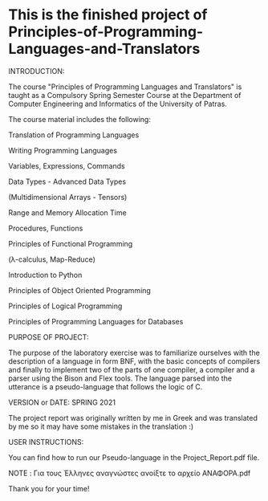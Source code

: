 # This is the finished project of Principles-of-Programming-Languages-and-Translators

INTRODUCTION:

The course "Principles of Programming Languages and Translators" is taught as a Compulsory Spring Semester Course at the Department of Computer Engineering and Informatics of the University of Patras.
 
The course material includes the following:

Translation of Programming Languages

Writing Programming Languages

Variables, Expressions, Commands

Data Types - Advanced Data Types

(Multidimensional Arrays - Tensors)

Range and Memory Allocation Time

Procedures, Functions

Principles of Functional Programming

(λ-calculus, Map-Reduce)

Introduction to Python

Principles of Object Oriented Programming

Principles of Logical Programming

Principles of Programming Languages for Databases

PURPOSE OF PROJECT:

The purpose of the laboratory exercise was to familiarize ourselves with the description of a language in form
BNF, with the basic concepts of compilers and finally to implement two of the parts of one
compiler, a compiler and a parser using the Bison and Flex tools.
The language parsed into the utterance is a pseudo-language that follows the logic of C.

VERSION or DATE: SPRING 2021

The project report was originally written by me in Greek and was translated by me so it may have some mistakes in the translation :)

USER INSTRUCTIONS:

You can find how to run our Pseudo-language in the Project_Report.pdf file.

NOTE : Για τους Έλληνες αναγνώστες ανοίξτε το αρχείο ΑΝΑΦΟΡΑ.pdf

Thank you for your time!
